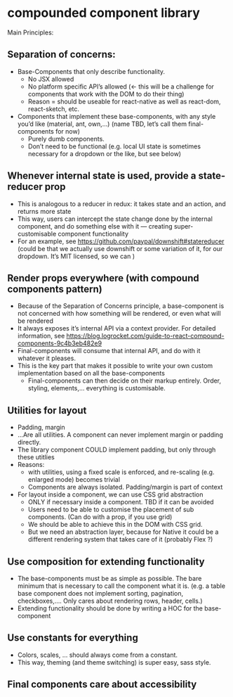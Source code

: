 # compounded component library
Main Principles:

## Separation of concerns:

  * Base-Components that only describe functionality.
      * No JSX allowed
      * No platform specific API’s allowed (<- this will be a challenge for components that work with the DOM to do their thing)
      * Reason = should be useable for react-native as well as react-dom, react-sketch, etc.
  * Components that implement these base-components, with any style you’d like (material, ant, own,…) (name TBD, let’s call them final-components for now)
      * Purely dumb components.
      * Don’t need to be functional (e.g. local UI state is sometimes necessary for a dropdown or the like, but see below)
## Whenever internal state is used, provide a state-reducer prop
  * This is analogous to a reducer in redux: it takes state and an action, and returns more state
  * This way, users can intercept the state change done by the internal component, and do something else with it — creating super-customisable component functionality
  * For an example, see https://github.com/paypal/downshift#statereducer (could be that we actually use downshift or some variation of it, for our dropdown. It’s MIT licensed, so we can )
## Render props everywhere (with compound components pattern)
  * Because of the Separation of Concerns principle, a base-component is not concerned with how something will be rendered, or even what will be rendered
  * It always exposes it’s internal API via a context provider. For detailed information, see https://blog.logrocket.com/guide-to-react-compound-components-9c4b3eb482e9
  * Final-components will consume that internal API, and do with it whatever it pleases.
  * This is the key part that makes it possible to write your own custom implementation based on all the base-components
      * Final-components can then decide on their markup entirely. Order, styling, elements,… everything is customisable.
## Utilities for layout
  * Padding, margin
  * ...Are all utilities. A component can never implement margin or padding directly.
  * The library component COULD implement padding, but only through these utitlies
  * Reasons:
      * with utilities, using a fixed scale is enforced, and re-scaling (e.g. enlarged mode) becomes trivial
      * Components are always isolated. Padding/margin is part of context
  * For layout inside a component, we can use CSS grid abstraction
      * ONLY if necessary inside a component. TBD if it can be avoided
      * Users need to be able to customise the placement of sub components. (Can do with a prop, if you use grid)
      * We should be able to achieve this in the DOM with CSS grid.
      * But we need an abstraction layer, because for Native it could be a different rendering system that takes care of it (probably Flex ?)
## Use composition for extending functionality
  * The base-components must be as simple as possible. The bare minimum that is necessary to call the component what it is. (e.g. a table base component does not implement sorting, pagination, checkboxes,…. Only cares about rendering rows, header, cells.)
  * Extending functionality should be done by writing a HOC for the base-component
## Use constants for everything
  * Colors, scales, … should always come from a constant.
  * This way, theming (and theme switching) is super easy, sass style.
## Final components care about accessibility


